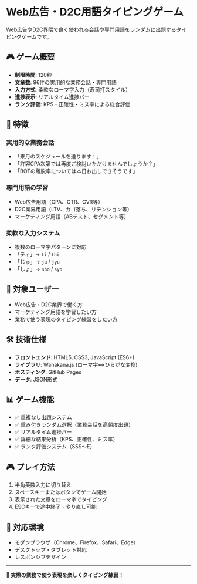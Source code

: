 # Web広告・D2C用語タイピングゲーム

Web広告やD2C界隈で良く使われる会話や専門用語をランダムに出題するタイピングゲームです。

## 🎮 ゲーム概要

- **制限時間**: 120秒
- **文章数**: 96件の実用的な業務会話・専門用語
- **入力方式**: 柔軟なローマ字入力（寿司打スタイル）
- **進捗表示**: リアルタイム進捗バー
- **ランク評価**: KPS・正確性・ミス率による総合評価

## 🚀 特徴

### 実用的な業務会話
- 「来月のスケジュールを送ります！」
- 「許容CPA次第では再度ご検討いただけませんでしょうか？」
- 「BOTの離脱率については本日お出しできそうです」

### 専門用語の学習
- Web広告用語（CPA、CTR、CVR等）
- D2C業界用語（LTV、カゴ落ち、リテンション等）
- マーケティング用語（ABテスト、セグメント等）

### 柔軟な入力システム
- 複数のローマ字パターンに対応
- 「ティ」→ `ti` / `thi`
- 「じゅ」→ `ju` / `jyu`
- 「しょ」→ `sho` / `syo`

## 🎯 対象ユーザー

- Web広告・D2C業界で働く方
- マーケティング用語を学習したい方
- 業務で使う表現のタイピング練習をしたい方

## 🛠️ 技術仕様

- **フロントエンド**: HTML5, CSS3, JavaScript (ES6+)
- **ライブラリ**: Wanakana.js (ローマ字⇔ひらがな変換)
- **ホスティング**: GitHub Pages
- **データ**: JSON形式

## 📊 ゲーム機能

- ✅ 重複なし出題システム
- ✅ 重み付きランダム選択（業務会話を高頻度出題）
- ✅ リアルタイム進捗バー
- ✅ 詳細な結果分析（KPS、正確性、ミス率）
- ✅ ランク評価システム（SSS〜E）

## 🎮 プレイ方法

1. 半角英数入力に切り替え
2. スペースキーまたはボタンでゲーム開始
3. 表示された文章をローマ字でタイピング
4. ESCキーで途中終了・やり直し可能

## 📱 対応環境

- モダンブラウザ（Chrome、Firefox、Safari、Edge）
- デスクトップ・タブレット対応
- レスポンシブデザイン

---

**🎯 実際の業務で使う表現を楽しくタイピング練習！**